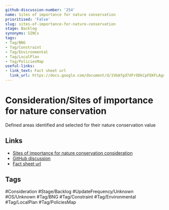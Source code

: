 ```yaml
---
github-discussion-number: '254'
name: Sites of importance for nature conservation
prioritised: 'False'
slug: sites-of-importance-for-nature-conservation
stage: Backlog
synonyms: SINCs
tags:
- Tag/BNG
- Tag/Constraint
- Tag/Environmental
- Tag/LocalPlan
- Tag/PoliciesMap
useful-links:
- link_text: Fact sheet url
  link_url: https://docs.google.com/document/d/1VbAfgd7dFrODkCpFEKFLAgAUfeodNTqEiDt1rL3cOO4/edit#heading=h.9rwg3m580tpf
---
```


# Consideration/Sites of importance for nature conservation

Defined areas identified and selected for their nature conservation value

## Links

* [Sites of importance for nature conservation consideration](https://design.planning.data.gov.uk/planning-consideration/sites-of-importance-for-nature-conservation)
* [GitHub discussion](https://github.com/digital-land/data-standards-backlog/discussions/254)
* [Fact sheet url](https://docs.google.com/document/d/1VbAfgd7dFrODkCpFEKFLAgAUfeodNTqEiDt1rL3cOO4/edit#heading=h.9rwg3m580tpf)

## Tags

#Consideration #Stage/Backlog #UpdateFrequency/Unknown #OS/Unknown #Tag/BNG #Tag/Constraint #Tag/Environmental #Tag/LocalPlan #Tag/PoliciesMap